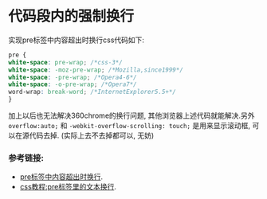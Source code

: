 # 代码段内的强制换行

实现pre标签中内容超出时换行css代码如下:

```css
pre { 
white-space: pre-wrap; /*css-3*/ 
white-space: -moz-pre-wrap; /*Mozilla,since1999*/ 
white-space: -pre-wrap; /*Opera4-6*/ 
white-space: -o-pre-wrap; /*Opera7*/ 
word-wrap: break-word; /*InternetExplorer5.5+*/ 
} 
```

加上以后也无法解决360chrome的换行问题, 其他浏览器上述代码就能解决.另外`overflow:auto;` 和 `-webkit-overflow-scrolling: touch;` 是用来显示滚动框, 可以在源代码去掉. (实际上去不去掉都可以, 无妨)

### 参考链接:

- [pre标签中内容超出时换行](http://blog.csdn.net/GreyBearChao/article/details/74356794).
- [css教程:pre标签里的文本换行](https://www.51test.net/show/1891135.html).